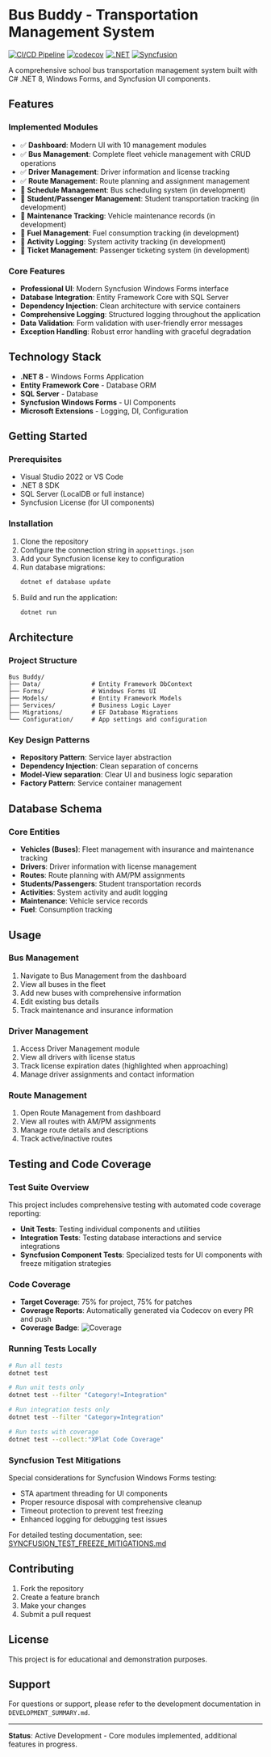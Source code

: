 # Bus Buddy - Transportation Management System

[![CI/CD Pipeline](https://github.com/Bigessfour/BusBuddy_Syncfusion/actions/workflows/ci-cd.yml/badge.svg)](https://github.com/Bigessfour/BusBuddy_Syncfusion/actions/workflows/ci-cd.yml)
[![codecov](https://codecov.io/gh/Bigessfour/BusBuddy_Syncfusion/branch/master/graph/badge.svg)](https://codecov.io/gh/Bigessfour/BusBuddy_Syncfusion)
[![.NET](https://img.shields.io/badge/.NET-8.0-blue.svg)](https://dotnet.microsoft.com/download/dotnet/8.0)
[![Syncfusion](https://img.shields.io/badge/Syncfusion-30.1.37-orange.svg)](https://www.syncfusion.com/)

A comprehensive school bus transportation management system built with C# .NET 8, Windows Forms, and Syncfusion UI components.

## Features

### Implemented Modules
- ✅ **Dashboard**: Modern UI with 10 management modules
- ✅ **Bus Management**: Complete fleet vehicle management with CRUD operations
- ✅ **Driver Management**: Driver information and license tracking
- ✅ **Route Management**: Route planning and assignment management
- 🚧 **Schedule Management**: Bus scheduling system (in development)
- 🚧 **Student/Passenger Management**: Student transportation tracking (in development)
- 🚧 **Maintenance Tracking**: Vehicle maintenance records (in development)
- 🚧 **Fuel Management**: Fuel consumption tracking (in development)
- 🚧 **Activity Logging**: System activity tracking (in development)
- 🚧 **Ticket Management**: Passenger ticketing system (in development)

### Core Features
- **Professional UI**: Modern Syncfusion Windows Forms interface
- **Database Integration**: Entity Framework Core with SQL Server
- **Dependency Injection**: Clean architecture with service containers
- **Comprehensive Logging**: Structured logging throughout the application
- **Data Validation**: Form validation with user-friendly error messages
- **Exception Handling**: Robust error handling with graceful degradation

## Technology Stack
- **.NET 8** - Windows Forms Application
- **Entity Framework Core** - Database ORM
- **SQL Server** - Database
- **Syncfusion Windows Forms** - UI Components
- **Microsoft Extensions** - Logging, DI, Configuration

## Getting Started

### Prerequisites
- Visual Studio 2022 or VS Code
- .NET 8 SDK
- SQL Server (LocalDB or full instance)
- Syncfusion License (for UI components)

### Installation
1. Clone the repository
2. Configure the connection string in `appsettings.json`
3. Add your Syncfusion license key to configuration
4. Run database migrations:
   ```bash
   dotnet ef database update
   ```
5. Build and run the application:
   ```bash
   dotnet run
   ```

## Architecture

### Project Structure
```
Bus Buddy/
├── Data/              # Entity Framework DbContext
├── Forms/             # Windows Forms UI
├── Models/            # Entity Framework Models
├── Services/          # Business Logic Layer
├── Migrations/        # EF Database Migrations
└── Configuration/     # App settings and configuration
```

### Key Design Patterns
- **Repository Pattern**: Service layer abstraction
- **Dependency Injection**: Clean separation of concerns
- **Model-View separation**: Clear UI and business logic separation
- **Factory Pattern**: Service container management

## Database Schema

### Core Entities
- **Vehicles (Buses)**: Fleet management with insurance and maintenance tracking
- **Drivers**: Driver information with license management
- **Routes**: Route planning with AM/PM assignments
- **Students/Passengers**: Student transportation records
- **Activities**: System activity and audit logging
- **Maintenance**: Vehicle service records
- **Fuel**: Consumption tracking

## Usage

### Bus Management
1. Navigate to Bus Management from the dashboard
2. View all buses in the fleet
3. Add new buses with comprehensive information
4. Edit existing bus details
5. Track maintenance and insurance information

### Driver Management
1. Access Driver Management module
2. View all drivers with license status
3. Track license expiration dates (highlighted when approaching)
4. Manage driver assignments and contact information

### Route Management
1. Open Route Management from dashboard
2. View all routes with AM/PM assignments
3. Manage route details and descriptions
4. Track active/inactive routes

## Testing and Code Coverage

### Test Suite Overview
This project includes comprehensive testing with automated code coverage reporting:

- **Unit Tests**: Testing individual components and utilities
- **Integration Tests**: Testing database interactions and service integrations
- **Syncfusion Component Tests**: Specialized tests for UI components with freeze mitigation strategies

### Code Coverage
- **Target Coverage**: 75% for project, 75% for patches
- **Coverage Reports**: Automatically generated via Codecov on every PR and push
- **Coverage Badge**: ![Coverage](https://codecov.io/gh/Bigessfour/BusBuddy_Syncfusion/branch/master/graph/badge.svg)

### Running Tests Locally
```bash
# Run all tests
dotnet test

# Run unit tests only
dotnet test --filter "Category!=Integration"

# Run integration tests only
dotnet test --filter "Category=Integration"

# Run tests with coverage
dotnet test --collect:"XPlat Code Coverage"
```

### Syncfusion Test Mitigations
Special considerations for Syncfusion Windows Forms testing:
- STA apartment threading for UI components
- Proper resource disposal with comprehensive cleanup
- Timeout protection to prevent test freezing
- Enhanced logging for debugging test issues

For detailed testing documentation, see: [SYNCFUSION_TEST_FREEZE_MITIGATIONS.md](BusBuddy.Tests/SYNCFUSION_TEST_FREEZE_MITIGATIONS.md)

## Contributing
1. Fork the repository
2. Create a feature branch
3. Make your changes
4. Submit a pull request

## License
This project is for educational and demonstration purposes.

## Support
For questions or support, please refer to the development documentation in `DEVELOPMENT_SUMMARY.md`.

---

**Status**: Active Development - Core modules implemented, additional features in progress.
